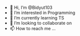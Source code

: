 - 👋 Hi, I’m @Bidyut103
- 👀 I’m interested in Programming
- 🌱 I’m currently learning TS
- 💞️ I’m looking to collaborate on 
- 📫 How to reach me ...

<!---
Bidyut103/Bidyut103 is a ✨ special ✨ repository because its `README.md` (this file) appears on your GitHub profile.
You can click the Preview link to take a look at your changes.
--->
